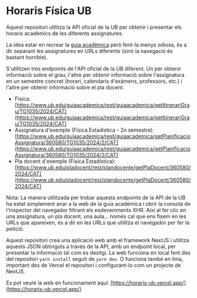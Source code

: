 # Horaris Física UB
Aquest repositori utilitza la API oficial de la UB per obtenir i presentar els horaris acadèmics de les diferents assignatures.

La idea estar en recrear la [guia acadèmica](https://www.ub.edu/guiaacademica/?codEnsenyament=TG1035&curs=2024&idioma=CAT) però fent-la menys odiosa, és a dir separant les assignatures en URLs diferents (sinó la navegació és bastant horrible).

S'utilitzen tres endpoints de l'API oficial de la UB diferent. Un per obtenir informació sobre el grau, l'altre per obtenir informació sobre l'assignatura en un semestre concret  (horari, calendaris d'exàmens, professors, etc.) i l'altre per obtenir informació sobre el pla docent.

- Física: [https://www.ub.edu/guiaacademica/rest/guiaacademica/getItinerariGrau/TG1035/2024/CAT](https://www.ub.edu/guiaacademica/rest/guiaacademica/getItinerariGrau/TG1035/2024/CAT)
- Assignatura d'exemple (Física Estadística - 2n semestre): [https://www.ub.edu/guiaacademica/rest/guiaacademica/getPlanificacioAssignatura/360580/TG1035/2024/2/CAT](https://www.ub.edu/guiaacademica/rest/guiaacademica/getPlanificacioAssignatura/360580/TG1035/2024/2/CAT)
- Pla docent d'exemple (Física Estadística): [https://www.ub.edu/pladocent/rest/plandocente/getPlaDocent/360580/2024/CAT](https://www.ub.edu/pladocent/rest/plandocente/getPlaDocent/360580/2024/CAT)

Nota: La manera utilitzada per trobar aquests endpoints de la API de la UB ha estat simplement anar a la web de la guia acadèmica i obrir la consola de l'inspector del navegador filtrant els esdeveniments XHR. Així al fer clic en una assignatura, un pla docent, una aula... només cal que ens fixem en les URLs que apareixen, és a dir en les URLs que utilitza el navegador per fer la petició.

Aquest repositori crea una aplicació web amb el framework NextJS i utilitza aquests JSON obtinguts a través de la API, amb un endpoint local, per presentar la informació tal com es desitgi. La web funciona en local fent des del repositori `yarn install` seguit de `yarn dev`. O funciona també en línia, important des de Vercel el repositori i configurant-lo com un projecte de NextJS.

Es pot veure la web en funcionament aquí: [https://horaris-ub.vercel.app/](https://horaris-ub.vercel.app/)
